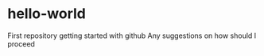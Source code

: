 # hello-world
First repository getting started with github 
Any suggestions on how should I proceed
